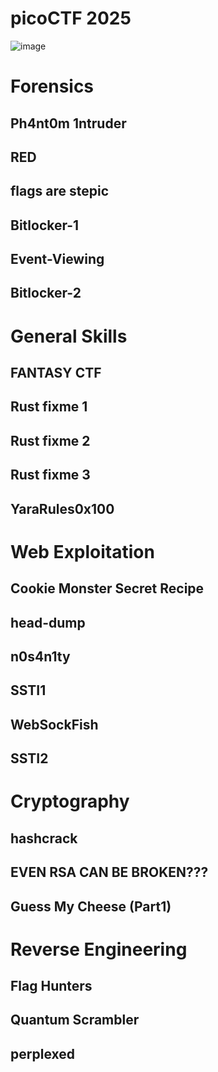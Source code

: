 # picoCTF 2025

![image](https://github.com/user-attachments/assets/c636b25f-d000-40bb-9d65-c38913c1e044)


# Forensics

## Ph4nt0m 1ntruder

## RED

## flags are stepic

## Bitlocker-1

## Event-Viewing

## Bitlocker-2

# General Skills

## FANTASY CTF

## Rust fixme 1

## Rust fixme 2

## Rust fixme 3

## YaraRules0x100

# Web Exploitation

## Cookie Monster Secret Recipe

## head-dump

## n0s4n1ty

## SSTI1

## WebSockFish

## SSTI2

# Cryptography

## hashcrack

## EVEN RSA CAN BE BROKEN???

## Guess My Cheese (Part1)

# Reverse Engineering

## Flag Hunters

## Quantum Scrambler

## perplexed
